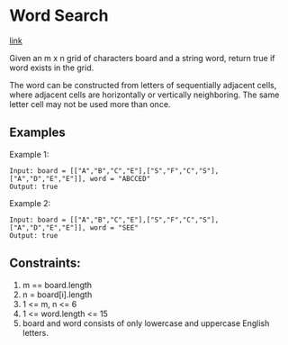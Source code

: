 # Word Search

[link](https://leetcode.com/problems/word-search/description/)

Given an m x n grid of characters board and a string word, return true if word exists in the grid.

The word can be constructed from letters of sequentially adjacent cells, where adjacent cells are horizontally or vertically neighboring. The same letter cell may not be used more than once.

## Examples

Example 1:

```
Input: board = [["A","B","C","E"],["S","F","C","S"],["A","D","E","E"]], word = "ABCCED"
Output: true
```

Example 2:

```
Input: board = [["A","B","C","E"],["S","F","C","S"],["A","D","E","E"]], word = "SEE"
Output: true
```

## Constraints:
1. m == board.length
2. n = board[i].length
3. 1 <= m, n <= 6
4. 1 <= word.length <= 15
5. board and word consists of only lowercase and uppercase English letters.